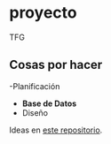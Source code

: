 # proyecto
TFG

## Cosas por hacer 
-Planificación
- **Base de Datos**
- Diseño

Ideas en [este repositorio](https://github.com).
  
